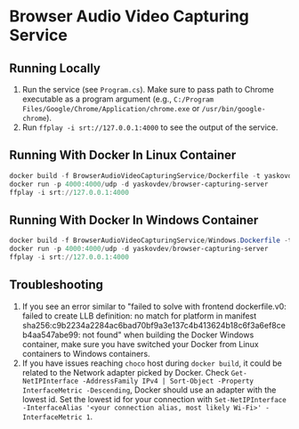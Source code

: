 # Browser Audio Video Capturing Service

## Running Locally

1. Run the service (see `Program.cs`). Make sure to pass path to Chrome executable as a program argument
   (e.g., `C:/Program Files/Google/Chrome/Application/chrome.exe` or `/usr/bin/google-chrome`).
2. Run `ffplay -i srt://127.0.0.1:4000` to see the output of the service.

## Running With Docker In Linux Container

```powershell
docker build -f BrowserAudioVideoCapturingService/Dockerfile -t yaskovdev/browser-capturing-server .
docker run -p 4000:4000/udp -d yaskovdev/browser-capturing-server
ffplay -i srt://127.0.0.1:4000
```

## Running With Docker In Windows Container

```powershell
docker build -f BrowserAudioVideoCapturingService/Windows.Dockerfile -t yaskovdev/browser-capturing-server .
docker run -p 4000:4000/udp -d yaskovdev/browser-capturing-server
ffplay -i srt://127.0.0.1:4000
```

## Troubleshooting

1. If you see an error similar to "failed to solve with frontend dockerfile.v0: failed to create LLB definition: no
   match
   for platform in manifest sha256:c9b2234a2284ac6bad70bf9a3e137c4b413624b18c6f3a6ef8ceb4aa547abe99: not found" when
   building the Docker Windows container, make sure you have switched your Docker from Linux containers to Windows
   containers.
2. If you have issues reaching `choco` host during `docker build`, it could be related to the Network
   adapter picked by Docker. Check `Get-NetIPInterface -AddressFamily IPv4 | Sort-Object -Property InterfaceMetric -Descending`, Docker
   should use an adapter with the lowest id. Set the lowest id for your connection
   with `Set-NetIPInterface -InterfaceAlias '<your connection alias, most likely Wi-Fi>' -InterfaceMetric 1`.
